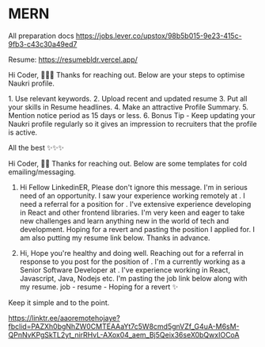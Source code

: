 # MERN
All preparation docs
https://jobs.lever.co/upstox/98b5b015-9e23-415c-9fb3-c43c30a49ed7

Resume: https://resumebldr.vercel.app/

Hi Coder, 👩🏻‍💻 Thanks for reaching out. Below are your steps to optimise Naukri profile.

1.⁠ ⁠Use relevant keywords.
2.⁠ ⁠Upload recent and updated resume 
3.⁠ ⁠Put all your skills in Resume headlines.
4.⁠ ⁠Make an attractive Profile Summary.
5.⁠ ⁠Mention notice period as 15 days or less.
6. Bonus Tip - Keep updating your Naukri profile regularly so it gives an impression to recruiters that the profile is active.


All the best ✨✨✨

Hi Coder, 🧑‍💻 Thanks for reaching out. Below are some templates for cold emailing/messaging. 

1. Hi Fellow LinkedinER, Please don't ignore this message. I'm in serious need of an opportunity. I saw your experience working remotely at <Company>. I need a referral for a position for <Position>. I've extensive experience developing in React and other frontend libraries. I'm very keen and eager to take new challenges and learn anything new in the world of tech and development.
Hoping for a revert and pasting the position I applied for. I am also putting my resume link below.
Thanks in advance.

2. Hi, Hope you're healthy and doing well. Reaching out for a referral in response to you post for the position of <Position>. I'm a currently working as a Senior Software Developer at <Company>. I've experience working in React, Javascript, Java, Nodejs etc. I'm pasting the job link below along with my resume.
job - <link>
resume - <link>
Hoping for a revert ✨ 

Keep it simple and to the point.



https://linktr.ee/aaoremotehojaye?fbclid=PAZXh0bgNhZW0CMTEAAaYt7c5W8cmd5gnVZf_G4uA-M6sM-QPnNvKPgSkTL2yt_nirRHvL-AXox04_aem_Bj5Qeix36seX0bQwxIOCoA

